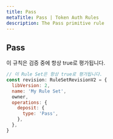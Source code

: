 ```yaml
---
title: Pass
metaTitle: Pass | Token Auth Rules
description: The Pass primitive rule
---
```


## Pass
이 규칙은 검증 중에 항상 true로 평가됩니다.

```js
// 이 Rule Set은 항상 true로 평가됩니다.
const revision: RuleSetRevisionV2 = {
  libVersion: 2,
  name: 'My Rule Set',
  owner,
  operations: {
    deposit: {
      type: 'Pass',
    },
  },
}
```